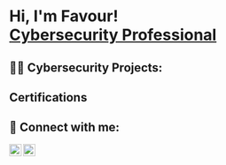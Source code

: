 <h1>
  Hi, I'm Favour! <br/> 
  <a href="https://www.linkedin.com/in/favourmakanjuola07">Cybersecurity Professional</a>
</h1>

<h2>👨‍💻 Cybersecurity Projects:</h2>


<h2>Certifications</h2>


<h2> 🤳 Connect with me:</h2>

[<img align="left" alt="JoshMadakor | Twitter" width="22px" src="https://cdn.jsdelivr.net/npm/simple-icons@v3/icons/twitter.svg" />][twitter]
[<img align="left" alt="FavourMakanjuola | LinkedIn" width="22px" src="https://cdn.jsdelivr.net/npm/simple-icons@v3/icons/linkedin.svg" />][linkedin]

[twitter]: https://twitter.com/favourmakans
[linkedin]: www.linkedin.com/in/favourmakanjuola07

<!--
**joshmadakor1/joshmadakor1** is a ✨ _special_ ✨ repository because its `README.md` (this file) appears on your GitHub profile.

Here are some ideas to get you started:

- 🔭 I’m currently working on ...
- 🌱 I’m currently learning ...
- 👯 I’m looking to collaborate on ...
- 🤔 I’m looking for help with ...
- 💬 Ask me about ...
- 📫 How to reach me: ...
- 😄 Pronouns: ...
- ⚡ Fun fact: ...
-->
